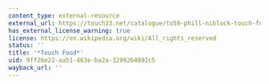 ```yaml
---
content_type: external-resource
external_url: https://touch33.net/catalogue/to59-phill-niblock-touch-food.html
has_external_license_warning: true
license: https://en.wikipedia.org/wiki/All_rights_reserved
status: ''
title: '*Touch Food*'
uid: 9ff26e22-aa51-463e-ba2a-3299264092c5
wayback_url: ''
---
```

